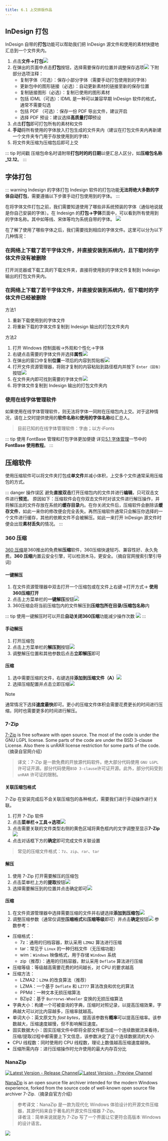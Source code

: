 ```yaml
---
title: 6.1 上交排版作品
---
```


## InDesign 打包
InDesign 自带的**打包**功能可以帮助我们把 InDesign 源文件和使用的素材快捷地汇总到一个文件夹内。

1. 点击**文件->打包**![](../data/073c4599ef5fcc15e08798c45ee576b3_MD5.jpg)
2. 在弹出的页面中点击**打包**按钮，选择需要保存的位置并调整保存选项![](../data/ad8f516f5b86bcc96e800346d7cf1a77_MD5.jpg)
    下附部分选项注释：
    - 复制字体（可选）：保存小部分字体（需要手动打包使用到的字体）
    - 更新包中的图形链接（必选）：自动更新素材的链接至新的保存位置
    - 复制链接图形（必选）：复制已使用的图形素材
    - 包括 IDML（可选）：IDML 是一种可以兼容早期 InDesign 软件的格式，通常不需要勾选
    - 包括 PDF （可选）：保存一份 PDF 导出文件，建议开启
    - 选择 PDF 预设：建议选择**高质量打印**预设
3. 点击**打包**即可打包所有的素材和文件
4. **手动**将所有使用的字体放入打包生成的文件夹内（建议在打包文件夹内再新建一个文件夹专门用于存放使用到的字体）
5. 将文件夹压缩为压缩包后即可上交

::: tip 时间戳
压缩包命名时请附带**打包时的的日期**以便汇总人区分，如**压缩包名称_12.12**。
:::

## 字体打包
::: warning Indesign 的字体打包
Indesign 软件的打包功能**无法将绝大多数的字体自动打包**，需要遵循以下步骤手动打包使用到的字体。
:::

在将字体文件打包之前，我们需要知道使用了哪些非系统预装的字体（通俗地说就是你自己安装的字体）。在 Indesign 的**打包->字体**页面中，可以看到所有使用到的字体名称。其中如等线、宋体等均为系统自带的字体。
![](../data/image/6.1-1700322557652.jpeg)

在了解了使用了哪些字体之后，我们需要找到相应的字体文件。这里可以分为以下几种情况：

### 在网络上下载了若干字体文件，并直接安装到系统内，且下载时的字体文件**没有被删除**
打开浏览器或下载工具的下载文件夹，直接将使用到的字体文件复制到 Indesign 输出的打包文件夹内。

### 在网络上下载了若干字体文件，并直接安装到系统内，但下载时的字体文件**已经被删除**
方法1
1. 重新下载使用到的字体文件
2. 将重新下载的字体文件复制到 Indesign 输出的打包文件夹内

方法2
1. 打开 Windows 控制面板->外观和个性化->字体
2. 右键点击需要的字体文件并选择**属性**![](../data/image/6.1-1700321863703.jpeg)
3. 在弹出的窗口中复制**位置**一项后的内容到剪贴板![](../data/image/6.1-1700321875724.jpeg)
4. 打开文件资源管理器，将刚才复制的内容粘贴到路径框内并按下 `Enter（回车）` 按钮![](../data/image/6.1-1700321954493.jpeg)
5. 在文件夹内即可找到需要的字体文件![](../data/image/6.1-1700322018682.jpeg)
6. 将字体文件复制到 Indesign 输出的打包文件夹内

### 使用在线字体管理软件
如果使用在线字体管理软件，则无法将字体一同附在压缩包内上交。对于这种情况，请在上交时提供使用的**软件名称**和**使用的字体名称**给汇总人。

> 目前已知的在线字体管理软件：字由；以方·iFonts

::: tip 使用 FontBase 管理和打包字体更加便捷
详见[5.1 字体管理](../ChapterNo5/5.1.md#fontbase-使用教程)一节中的 **FontBase 使用教程**。
:::

## 压缩软件
使用压缩软件可以将文件夹打包成**单文件**并减小体积，上交多个文件通常采用压缩包的方式。

::: danger 操作误区
避免**直接双击**打开压缩包内的文件并进行**编辑**，只可双击文件进行**预览**。
原因如下：压缩软件会在你双击文件时对该文件进行解压操作，并将解压出的文件存放在系统的**缓存目录**内。在你关闭文件后，压缩软件会删除该**缓存文件**，如此一来你的修改便会完全丢失。再然压缩软件通常只会解压你选择的一个文件进行缓存，其他的依赖文件不会被解压。如此一来打开 InDesign 源文件时便会出现**素材丢失**的情况。
:::

### 360 压缩
[360 压缩](https://yasuo.360.cn/index.html)是360推出的免费解**压缩**软件，360压缩快速轻巧、兼容性好、永久免费。**360 压缩**内置云安全引擎，可以检测木马，更安全。（摘自官网搜索引擎引导词）
#### 一键解压
1. 在文件资源管理器中双击打开一个压缩包或在文件上右键->打开方式-> **使用360压缩打开**
2. 点击上方菜单栏的**一键解压**按钮![](../data/Pastedimage20230730110510.jpg)
3. 360压缩会将当前压缩包内的文件解压到**压缩包所在目录/压缩包名称**内

::: tip
使用一键解压时可以开启**自动关闭360压缩**功能减少操作次数
![](../data/Pastedimage20230730110628.jpg)
:::

#### 手动解压
1. 打开压缩包
2. 点击上方菜单栏的**解压到**按钮![](../data/Pastedimage20230730111057.jpg)
3. 调整解压位置和其他参数后点击**立即解压**即可

#### 压缩
1. 选中需要压缩的文件，右键选择**添加到压缩文件（A）**![](../data/Pastedimage20230730113507.jpg)
2. 选择压缩配置并点击立即压缩![](../data/Pastedimage20230730113538.jpg)
> [!note]
> 通常情况下选择**速度最快**即可。更小的压缩文件体积会需要花费更长的时间进行压缩，同时也需要更多的时间进行解压。

### 7-Zip
[7-Zip](https://www.7-zip.org/) is free software with open source. The most of the code is under the GNU LGPL license. Some parts of the code are under the BSD 3-clause License. Also there is unRAR license restriction for some parts of the code. （摘录自官网介绍）
> 译文：7-Zip 是一款免费的开放源代码软件。绝大部分代码使用 `GNU LGPL` 许可证开源。部分代码使用`BSD 3-clause`许可证开源。此外，部分代码受到 `unRAR` 许可证的限制。

#### 关联压缩包格式
7-Zip 在安装完成后不会关联压缩包的各种格式，需要我们进行手动操作进行关联。
1. 打开 7-Zip 软件
2. 点击**菜单栏->工具->选项**![](../data/Pastedimage20230730115731.jpg)
3. 点击需要关联的文件类型右侧的黄色区域将黄色框内的文字调整至显示**7-Zip**![](../data/Pastedimage20230730115914.jpg)
4. 点击对话框下方的**确定**即可完成文件关联设置
> 常见的压缩文件格式：`7z`、`zip`、`rar`、`tar`


#### 解压
1. 使用 7-Zip 打开需要解压的压缩包
2. 点击菜单栏上方的**提取**按钮![](../data/Pastedimage20230730120811.jpg)
3. 选择需要解压到的位置并点击确定即可![](../data/Pastedimage20230730120855.jpg)

#### 压缩
1. 在文件资源管理器中选择需要压缩的文件并右键选择**添加到压缩包**![](../data/Pastedimage20230730121002.jpg)
2. 调整压缩参数（通常仅调整**压缩格式**和**压缩等级**即可）并点击**确定**按钮![](../data/Pastedimage20230730121113.jpg)
参数参考：
- 压缩格式：
	- 7z：通用的归档容器，默认采用 `LZMA2` 算法进行压缩
	- tar：常见于 `Linux` 的一种归档文件（无压缩功能）
	- wim：`Windows` 映像格式，用于存储 `Windows` 系统
	- zip（推荐）：通用的归档容器，默认采用 `Deflate` 算法进行压缩
- 压缩等级：等级越高需要花费的时间越长，对 CPU 的要求越高
- 压缩方法：
	- LZMA2：`LZMA` 的改良算法（推荐）
	- LZMA：一个基于 `Deflate` 和 `LZ777` 算法改良和优化的算法
	- PPMd：一种文本无损压缩算法
	- BZip2：基于 `Burrorws-Wheeler` 变换的无损压缩算法
- 字典大小：构建一个可被查询的字典，压缩时对照记录，以提高压缩效果，字典越大可以对比内容越多，压缩率就越高。
- 单词大小：英文原文为 *fast bytes*，提高该参数有**概率**可以提高压缩率。该参数越大，压缩速度越慢，但不影响解压速度。
- 固实数据大小：固实压缩文件中即将全部文件都当成一个连续数据流来看待，压缩/提取过程中都需要上下文信息，该参数决定了这个连续数据流的大小
- CPU 线程数：同时使用的 CPU 线程数，理论上数值越高压缩速度越快。
- 压缩所需内存：进行压缩操作时允许使用的最大内存百分比

### NanaZip
[![Latest Version - Release Channel](https://img.shields.io/github/v/release/M2Team/NanaZip?display_name=release&sort=date&color=%23a4a61d)](https://github.com/M2Team/NanaZip/releases/latest)[![Latest Version - Preview Channel](https://img.shields.io/github/v/release/M2Team/NanaZip?include_prereleases&display_name=release&sort=date&color=%23a4a61d)](https://github.com/M2Team/NanaZip/releases)

[NanaZip](https://apps.microsoft.com/store/detail/nanazip/) is an open source file archiver intended for the modern Windows experience, forked from the source code of well-known open source file archiver 7-Zip.（摘录自官方介绍）
> 参考译文：NanaZip 是一款为现代化 Windows 体验设计的开源文件压缩器，其源代码来自于著名的开源文件压缩器 7-Zip。  
> 译者注：简单来说就是为 7-Zip 写了一个界面让它更符合高版本 Windows 的设计语言。

![](../data/Pastedimage20230730115308.jpg)
